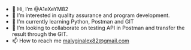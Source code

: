 - 👋 Hi, I’m @A1eXeYM82
- 👀 I’m interested in quality assurance and program development.
- 🌱 I’m currently learning Python, Postman and GIT 
- 💞️ I’m looking to collaborate on testing API in Postman and transfer the result through the GIT. 
- 📫 How to reach me malyginalex82@gmail.com 

<!---
A1eXeYM82/A1eXeYM82 is a ✨ special ✨ repository because its `README.md` (this file) appears on your GitHub profile.
You can click the Preview link to take a look at your changes.
--->
